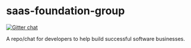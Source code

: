 # saas-foundation-group

[![Gitter chat](https://badges.gitter.im/jhliberty/saas-foundation-group.png)](https://gitter.im/jhliberty/saas-foundation-group)

A repo/chat for developers to help build successful software businesses.
